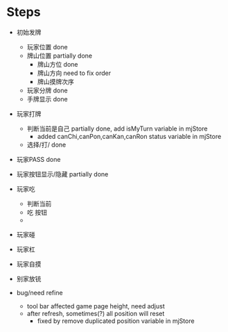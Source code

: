 # Steps

- 初始发牌

  - 玩家位置  done
  - 牌山位置  partially done
    - 牌山方位 done
    - 牌山方向 need to fix order
    - 牌山摸牌次序
  - 玩家分牌  done
  - 手牌显示  done

- 玩家打牌
  - 判断当前是自己 partially done, add isMyTurn variable in mjStore
    - added canChi,canPon,canKan,canRon status variable in mjStore
  - 选择/打/ done
- 玩家PASS done
- 玩家按钮显示/隐藏 partially done
- 玩家吃
  - 判断当前
  - 吃 按钮
  -
- 玩家碰
- 玩家杠
- 玩家自摸
- 别家放铳

- bug/need refine
  - tool bar affected game page height, need adjust
  - after refresh, sometimes(?) all position will reset
    - fixed by remove duplicated position variable in mjStore
